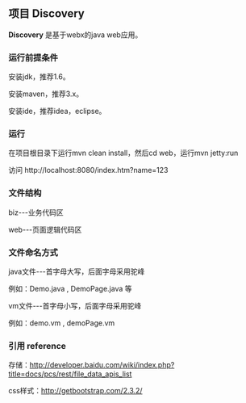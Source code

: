 ## 项目 Discovery ##

**Discovery** 是基于webx的java web应用。

### 运行前提条件 ###

安装jdk，推荐1.6。

安装maven，推荐3.x。

安装ide，推荐idea，eclipse。

### 运行 ###

在项目根目录下运行mvn clean install，然后cd web，运行mvn jetty:run

访问 http://localhost:8080/index.htm?name=123


### 文件结构 ###

biz---业务代码区

web---页面逻辑代码区

### 文件命名方式 ###

java文件---首字母大写，后面字母采用驼峰

例如：Demo.java , DemoPage.java 等

vm文件---首字母小写，后面字母采用驼峰

例如：demo.vm , demoPage.vm

### 引用 reference ###

存储：http://developer.baidu.com/wiki/index.php?title=docs/pcs/rest/file_data_apis_list

css样式：http://getbootstrap.com/2.3.2/


